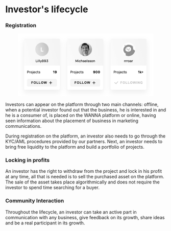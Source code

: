# Investor's lifecycle

### **Registration**

<figure><img src="../.gitbook/assets/image (8).png" alt=""><figcaption></figcaption></figure>

Investors can appear on the platform through two main channels: offline, when a potential investor found out that the business, he is interested in and he is a consumer of, is placed on the WANNA platform or online, having seen information about the placement of business in marketing communications.

During registration on the platform, an investor also needs to go through the KYC/AML procedures provided by our partners. Next, an investor needs to bring free liquidity to the platform and build a portfolio of projects.

### **Locking in profits**

An investor has the right to withdraw from the project and lock in his profit at any time, all that is needed is to sell the purchased asset on the platform. The sale of the asset takes place algorithmically and does not require the investor to spend time searching for a buyer.

### **Community Interaction**

Throughout the lifecycle, an investor can take an active part in communication with any business, give feedback on its growth, share ideas and be a real participant in its growth.

###
